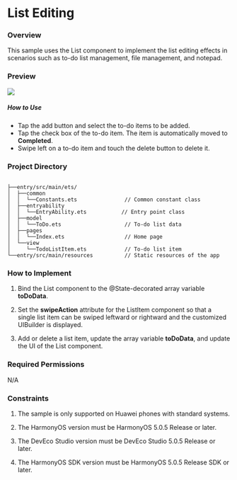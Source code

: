 # List Editing

### Overview

This sample uses the List component to implement the list editing effects in scenarios such as to-do list management, file management, and notepad.

### Preview

![](./screenshots/device/listitem_edit.en.gif)

##### How to Use

- Tap the add button and select the to-do items to be added.
- Tap the check box of the to-do item. The item is automatically moved to **Completed**.
- Swipe left on a to-do item and touch the delete button to delete it.

### Project Directory

```

├──entry/src/main/ets/
│  ├──common
│  │  └──Constants.ets               // Common constant class
│  ├──entryability
│  │  └──EntryAbility.ets           // Entry point class
│  ├──model
│  │  └──ToDo.ets                    // To-do list data
│  ├──pages
│  │  └──Index.ets                   // Home page
│  └──view
│     └──TodoListItem.ets            // To-do list item
└──entry/src/main/resources          // Static resources of the app
```

### How to Implement

1. Bind the List component to the @State-decorated array variable **toDoData**.

2. Set the **swipeAction** attribute for the ListItem component so that a single list item can be swiped leftward or rightward and the customized UIBuilder is displayed.

3. Add or delete a list item, update the array variable **toDoData**, and update the UI of the List component.

### Required Permissions

N/A

### Constraints

1. The sample is only supported on Huawei phones with standard systems.

2. The HarmonyOS version must be HarmonyOS 5.0.5 Release or later.

3. The DevEco Studio version must be DevEco Studio 5.0.5 Release or later.

4. The HarmonyOS SDK version must be HarmonyOS 5.0.5 Release SDK or later.
